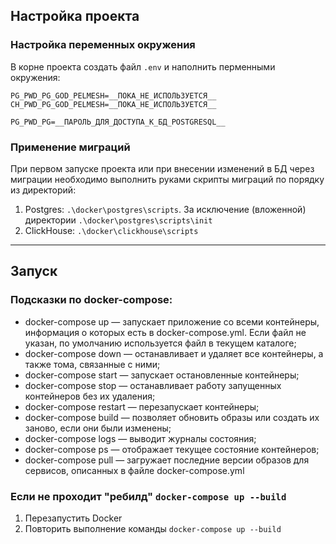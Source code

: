 ## Настройка проекта

### Настройка переменных окружения

В корне проекта создать файл `.env` и наполнить перменными окружения:
```
PG_PWD_PG_GOD_PELMESH=__ПОКА_НЕ_ИСПОЛЬЗУЕТСЯ__
CH_PWD_PG_GOD_PELMESH=__ПОКА_НЕ_ИСПОЛЬЗУЕТСЯ__

PG_PWD_PG=__ПАРОЛЬ_ДЛЯ_ДОСТУПА_К_БД_POSTGRESQL__
```

### Применение миграций

При первом запуске проекта или при внесении изменений в БД через миграции необходимо выполнить руками скрипты миграций по порядку из директорий:
1. Postgres: `.\docker\postgres\scripts`. За исключение (вложенной) директории `.\docker\postgres\scripts\init`
2. ClickHouse: `.\docker\clickhouse\scripts`

---

## Запуск

### Подсказки по docker-compose:
* docker-compose up — запускает приложение со всеми контейнеры, информация о которых есть в docker-compose.yml. Если файл не указан, по умолчанию используется файл в текущем каталоге;
* docker-compose down — останавливает и удаляет все контейнеры, а также тома, связанные с ними;
* docker-compose start — запускает остановленные контейнеры;
* docker-compose stop — останавливает работу запущенных контейнеров без их удаления;
* docker-compose restart — перезапускает контейнеры;
* docker-compose build — позволяет обновить образы или создать их заново, если они были изменены;
* docker-compose logs — выводит журналы состояния;
* docker-compose ps — отображает текущее состояние контейнеров;
* docker-compose pull — загружает последние версии образов для сервисов, описанных в файле docker-compose.yml

### Если не проходит "ребилд" `docker-compose up --build`
1. Перезапустить Docker
2. Повторить выполнение команды `docker-compose up --build`
